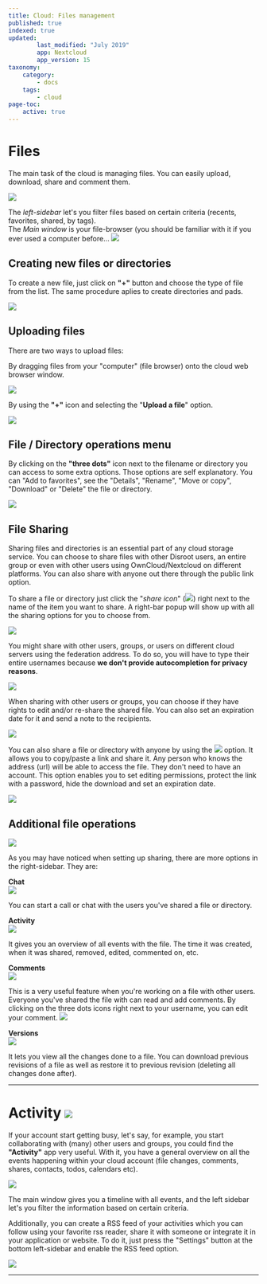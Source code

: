 ```yaml
---
title: Cloud: Files management
published: true
indexed: true
updated:
        last_modified: "July 2019"
        app: Nextcloud
        app_version: 15
taxonomy:
    category:
        - docs
    tags:
        - cloud
page-toc:
    active: true
---
```


# Files

The main task of the cloud is managing files. You can easily upload, download, share and comment them.

![](en/main.png)

The *left-sidebar* let's you filter files based on certain criteria (recents, favorites, shared, by tags).<br>The *Main window* is your file-browser (you should be familiar with it if you ever used a computer before... ![](en/p.png)

## Creating new files or directories
To create a new file, just click on **"+"** button and choose the type of file from the list. The same procedure aplies to create directories and pads.

![](en/file_creation.gif)

## Uploading files
There are two ways to upload files:

By dragging files from your "computer" (file browser) onto the cloud web browser window.

![](en/dragging_files.gif)

By using the **"+"** icon and selecting the "**Upload a file**" option.

![](en/uploading_files.gif)

## File / Directory operations menu
By clicking on the **"three dots"** icon next to the filename or directory you can access to some extra options. Those options are self explanatory. You can "Add to favorites", see the "Details", "Rename", "Move or copy", "Download" or "Delete" the file or directory.

![](en/file_menu.png)


## File Sharing
Sharing files and directories is an essential part of any cloud storage service. You can choose to share files with other Disroot users, an entire group or even with other users using OwnCloud/Nextcloud on different platforms. You can also share with anyone out there through the public link option.

To share a file or directory just click the "*share icon*" (![](en/share_icon.png)) right next to the name of the item you want to share. A right-bar popup will show up with all the sharing options for you to choose from.

![](en/file_sharing_menu.png)

You might share with other users, groups, or users on different cloud servers using the federation address. To do so, you will have to type their entire usernames because **we don't provide autocompletion for privacy reasons**.<br>

![](en/sharing_options.png)

When sharing with other users or groups, you can choose if they have rights to edit and/or re-share the shared file. You can also set an expiration date for it and send a note to the recipients.

![](en/edit_options.png)

You can also share a file or directory with anyone by using the ![](en/sharing_icon.png) option. It allows you to copy/paste a link and share it. Any person who knows the address (url) will be able to access the file. They don't need to have an account. This option enables you to set editing permissions, protect the link with a password, hide the download and set an expiration date.

![](en/share_link_options.png)

## Additional file operations

![](en/other_ops.png)

As you may have noticed when setting up sharing, there are more options in the right-sidebar.
They are:

**Chat**<br>![](en/chat_opt.png)

You can start a call or chat with the users you've shared a file or directory.

**Activity**<br>![](en/activity_opt.png)

It gives you an overview of all events with the file. The time it was created, when it was shared, removed, edited, commented on, etc.

**Comments**<br>![](en/comment_01.png)

This is a very useful feature when you're working on a file with other users. Everyone you've shared the file with can read and add comments. By clicking on the three dots icons right next to your username, you can edit your comment.
![](en/comment_edit.png)

**Versions**<br>![](en/versions_opt.png)

It lets you view all the changes done to a file. You can download previous revisions of a file as well as restore it to previous revision (deleting all changes done after).

----------

# Activity ![](en/main_activities_icon.png)

If your account start getting busy, let's say, for example, you start collaborating with (many) other users and groups, you could find the **"Activity"** app very useful. With it, you have a general overview on all the events happening within your cloud account (file changes, comments, shares, contacts, todos, calendars etc).

![](en/activity_app.png)

The main window gives you a timeline with all events, and the left sidebar let's you filter the information based on certain criteria.

Additionally, you can create a RSS feed of your activities which you can follow using your favorite rss reader, share it with someone or integrate it in your application or website. To do it, just press the "Settings" button at the bottom left-sidebar and enable the RSS feed option.

![](en/activity_rss.png)

----------
